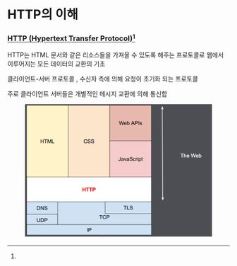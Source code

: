 # HTTP의 이해

### [**HTTP (Hypertext Transfer Protocol)**](#user-content-fn-1)[^1]

&#x20;HTTP는 HTML 문서와 같은 리소스들을 가져올 수 있도록 해주는 프로토콜로 웹에서 이루어지는 모든 데이터의 교환의 기초

클라이언트-서버 프로토콜 , 수신자 측에 의해 요청이 초기화 되는 프로토콜  &#x20;

주로 클라이언트 서버들은 개별적인 메시지 교환에 의해 통신함

<figure><img src="../.gitbook/assets/image.png" alt=""><figcaption></figcaption></figure>







[^1]: 

